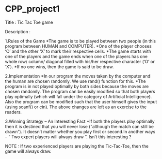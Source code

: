 # CPP_project1
Title : Tic Tac Toe game

Description : 

1.Rules of the Game 
*The game is to be played between two people (in this program between HUMAN and COMPUTER).
*One of the player chooses ‘O’ and the other ‘X’ to mark their respective cells.
*The game starts with one of the players and the game ends when one of the players has one whole row/ column/ diagonal filled with his/her respective character (‘O’ or ‘X’).
*If no one wins, then the game is said to be draw.

2.Implementation
*In our program the moves taken by the computer and the human are chosen randomly. We use rand() function for this.
*The program is in not played optimally by both sides because the moves are chosen randomly. The program can be easily modified so that both players play optimally (which will fall under the category of Artificial Intelligence). Also the program can be modified such that the user himself gives the input (using scanf() or cin).
The above changes are left as an exercise to the readers.

3.Winning Strategy – An Interesting Fact
*If both the players play optimally then it is destined that you will never lose (“although the match can still be drawn”). It doesn’t matter whether you play first or second.In    another ways – “ Two expert players will always draw ”.
Isn’t this interesting ?

NOTE : If two experienced players are playing the Tic-Tac-Toe, then the game will always draw.
